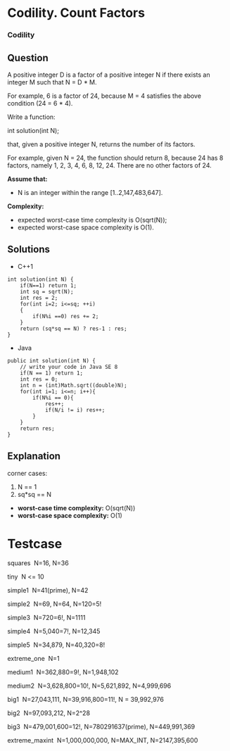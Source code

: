 # Codility. Count Factors

### Codility

## Question

A positive integer D is a factor of a positive integer N if there exists an integer M such that N = D * M.

For example, 6 is a factor of 24, because M = 4 satisfies the above condition (24 = 6 * 4).

Write a function:

int solution(int N);

that, given a positive integer N, returns the number of its factors.

For example, given N = 24, the function should return 8, because 24 has 8 factors, namely 1, 2, 3, 4, 6, 8, 12, 24. There are no other factors of 24.

**Assume that:**

* N is an integer within the range [1..2,147,483,647].

**Complexity:**

* expected worst-case time complexity is O(sqrt(N));
* expected worst-case space complexity is O(1).

## Solutions

* C++1
```
int solution(int N) {
    if(N==1) return 1;
    int sq = sqrt(N);
    int res = 2;
    for(int i=2; i<=sq; ++i)
    {
        if(N%i ==0) res += 2;
    }
    return (sq*sq == N) ? res-1 : res;
}
```

* Java
```
public int solution(int N) {
    // write your code in Java SE 8
    if(N == 1) return 1;
    int res = 0;
    int n = (int)Math.sqrt((double)N);
    for(int i=1; i<=n; i++){
        if(N%i == 0){
            res++;
            if(N/i != i) res++;
        } 
    }
    return res;
}
```

## Explanation

corner cases: 

1. N == 1
2. sq*sq == N

* **worst-case time complexity:** O(sqrt(N))
* **worst-case space complexity:** O(1)

# Testcase

squares  N=16, N=36

tiny  N <= 10

simple1  N=41(prime), N=42

simple2  N=69, N=64, N=120=5!

simple3  N=720=6!, N=1111

simple4  N=5,040=7!, N=12,345

simple5  N=34,879, N=40,320=8!

extreme_one  N=1

medium1  N=362,880=9!, N=1,948,102

medium2  N=3,628,800=10!, N=5,621,892, N=4,999,696

big1  N=27,043,111, N=39,916,800=11!, N = 39,992,976

big2  N=97,093,212, N=2^28

big3  N=479,001,600=12!, N=780291637(prime), N=449,991,369

extreme_maxint  N=1,000,000,000, N=MAX_INT, N=2147,395,600
